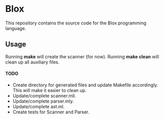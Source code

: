 # Blox
This repository contains the source code for the Blox programming language. 


## Usage

Running __make__ will create the scanner (for now).
Running __make clean__ will clean up all auxiliary files.


#### TODO 

* Create directory for generated files and update Makefile accordingly. This will make it easier to clean up.
* Update/complete scanner.mll.
* Update/complete parser.mly.
* Update/complete ast.ml.
* Create tests for Scanner and Parser.

